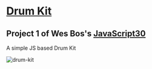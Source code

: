 # [Drum Kit](https://vaibhavkarav.github.io/Drum-Kit/)
## Project 1 of Wes Bos's [JavaScript30](https://javascript30.com/)
A simple JS based Drum Kit

![drum-kit](https://user-images.githubusercontent.com/41640139/167256236-f59e1837-2004-45b9-afb5-0451a6abca71.png)
